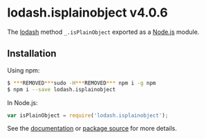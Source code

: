 # lodash.isplainobject v4.0.6

The [lodash](https://lodash.com/) method `_.isPlainObject` exported as a [Node.js](https://nodejs.org/) module.

## Installation

Using npm:
```bash
$ ***REMOVED***sudo -H***REMOVED*** npm i -g npm
$ npm i --save lodash.isplainobject
```

In Node.js:
```js
var isPlainObject = require('lodash.isplainobject');
```

See the [documentation](https://lodash.com/docs#isPlainObject) or [package source](https://github.com/lodash/lodash/blob/4.0.6-npm-packages/lodash.isplainobject) for more details.
